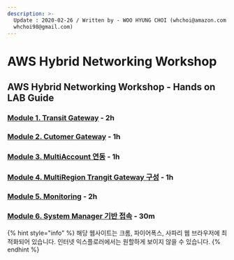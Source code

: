```yaml
---
description: >-
  Update : 2020-02-26 / Written by - WOO HYUNG CHOI (whchoi@amazon.com ,
  whchoi98@gmail.com)
---
```


# AWS Hybrid Networking Workshop

## AWS Hybrid Networking Workshop - Hands on LAB Guide

### [Module 1. Transit Gateway](1.transit-gateway/1.1.tgw-overview/) - 2h

### [Module 2. Cutomer Gateway](2.-cgw-vpc/2.1.cgw-vpc.md) - 1h

### [Module 3. MultiAccount 연동](3.multiaccount/3.1.multiaccount-vpc.md) - 1h

### [Module 4. MultiRegion Trangit Gateway 구성](4.-multiregion-tgw/4.1.multiregion-vpc.md) - 1h

### [Module 5. Monitoring](5.-network-monitoring/5.1.tgw-network-manager.md) - 2h

### [Module 6. System Manager 기반 접속](./) - 30m

{% hint style="info" %}
해당 웹사이트는 크롬, 파이어폭스, 사파리 웹 브라우저에 최적화되어 있습니다.  인터넷 익스플로러에서는 원할하게 보이지 않을 수 있습니다.
{% endhint %}



### 

